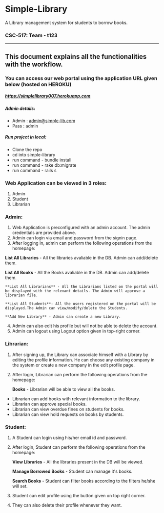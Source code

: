 # Simple-Library

A Library management system for students to borrow books.

### CSC-517: Team - t123
<hr>

## This document explains all the functionalities with the workflow. 

### You can access our web portal using the application URL given below (hosted on HEROKU)

##### https://simplelibrary007.herokuapp.com

  
##### Admin details:
  - Admin : admin@simple-lib.com
  - Pass  : admin
  
 ##### Run project in local:
  - Clone the repo
  - cd into simple-library
  - run command - bundle install
  - run command - rake db:migrate
  - run command - rails s

### Web Application can be viewed in 3 roles:
1. Admin
2. Student
3. Librarian


### Admin:

1. Web Application is preconfigured with an admin account. The admin credentials are provided above.
2. Admin can login via email and password from the signin page.
3. After logging in, admin can perform the following operations from the homepage:
	
**List All Libraries** - All the libraries avaliable in the DB. Admin can add/delete them.
  
**List All Books** - All the Books avaliable in the DB. Admin can add/delete them.
	
	**List All Librarians** - All the Librarians listed on the portal will be displayed with the relevant details. The Admin will approve a librarian file.
	
	**List All Students**- All the users registered on the portal will be displayed.The Admin can view/modify/delete the Students.
	
	**Add New Library** - Admin can create a new Library.
	
4.	Admin can also edit his profile but will not be able to delete the account.
5.	Admin can logout using Logout option given in top-right corner.



### Librarian:

1.	After signing up, the Library can associate himself with a Library by editing the profile information. He can choose any existing company in the system or create a new company in the edit profile page.
2.	After login, Librarian can perform the following operations from the homepage:

	**Books** - Librarian will be able to view all the books.
  - Librarian can add books with relevant information to the library.
  - Librarian can approve special books.
  - Librarian can view overdue fines on students for books.
  - Librarian can view hold requests on books by students. 



### Student:

1. 	A Student can login using his/her email id and password.
2.	After login, Student can perform the following operations from the homepage:
	
	**View Libraries** - All the libraries present in the DB will be viewed.
	
	**Manage Borrowed Books** - Student can manage it's books.
	
	**Search Books** - Student can filter books according to the filters he/she will set.

3.	Student can edit profile using the button given on top right corner.
4.	They can also delete their profile whenever they want.
